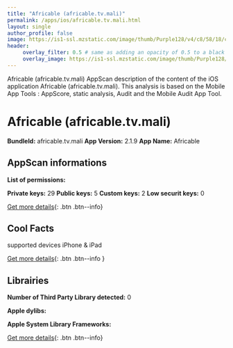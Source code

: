 ```yaml
---
title: "Africable (africable.tv.mali)"
permalink: /apps/ios/africable.tv.mali.html
layout: single
author_profile: false
image: https://is1-ssl.mzstatic.com/image/thumb/Purple128/v4/c8/58/18/c858183e-d0ef-7df3-a572-24921852508e/mzl.bjptnbsb.png/512x512bb.jpg
header: 
     overlay_filter: 0.5 # same as adding an opacity of 0.5 to a black background
     overlay_image: https://is1-ssl.mzstatic.com/image/thumb/Purple128/v4/c8/58/18/c858183e-d0ef-7df3-a572-24921852508e/mzl.bjptnbsb.png/512x512bb.jpg
---
```

Africable (africable.tv.mali) AppScan description of the content of the iOS application Africable (africable.tv.mali). This analysis is based on the Mobile App Tools : AppScore, static analysis, Audit and the Mobile Audit App Tool.

# Africable (africable.tv.mali)

**BundleId:** africable.tv.mali
**App Version:** 2.1.9
**App Name:** Africable


## AppScan informations 

**List of permissions:** 
  
  
**Private keys:** 29
**Public keys:** 5
**Custom keys:** 2
**Low securit keys:** 0
  
[Get more details](/pricing.html){: .btn .btn--info}

## Cool Facts

supported devices iPhone & iPad
  
[Get more details](/pricing.html){: .btn .btn--info }

## Librairies 
**Number of Third Party Library detected:** 0


**Apple dylibs:**


**Apple System Library Frameworks:**


  
[Get more details](/pricing.html){: .btn .btn--info}

